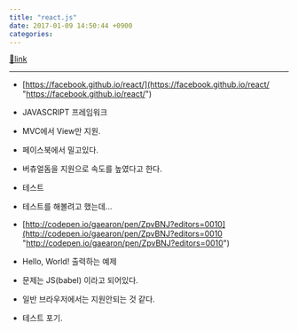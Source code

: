 ```yaml
---
title: "react.js"
date: 2017-01-09 14:50:44 +0900
categories: 
---
```

[🔗link](http://www.mins01.com/mh/tech/read/1052)
***


- [https://facebook.github.io/react/](https://facebook.github.io/react/ "https://facebook.github.io/react/")
- JAVASCRIPT 프레임워크
- MVC에서 View만 지원.
- 페이스북에서 밀고있다.
- 버츄얼돔을 지원으로 속도를 높였다고 한다.

- 테스트
- 테스트를 해볼려고 했는데...
- [http://codepen.io/gaearon/pen/ZpvBNJ?editors=0010](http://codepen.io/gaearon/pen/ZpvBNJ?editors=0010 "http://codepen.io/gaearon/pen/ZpvBNJ?editors=0010")
- Hello, World! 출력하는 예제

- 문제는 JS(babel) 이라고 되어있다.
- 일반 브라우저에서는 지원안되는 것 같다.
- 테스트 포기.



